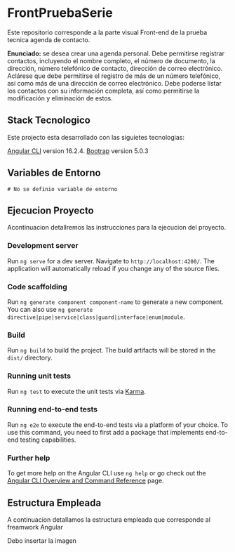 # FrontPruebaSerie

Este repositorio corresponde a la parte visual Front-end de la prueba tecnica agenda de contacto.

**Enunciado:** se desea crear una agenda personal. Debe permitirse registrar
contactos, incluyendo el nombre completo, el número de documento, la
dirección, número telefónico de contacto, dirección de correo electrónico.
Aclárese que debe permitirse el registro de más de un número telefónico, así
como más de una dirección de correo electrónico. Debe poderse listar los
contactos con su información completa, así como permitirse la modificación y
eliminación de estos.

## Stack Tecnologico

Este projecto esta desarrollado con las siguietes tecnologias: 

[Angular CLI](https://github.com/angular/angular-cli) version 16.2.4.
[Bootrap](https://getbootstrap.com/docs/5.0/getting-started/introduction/) version 5.0.3

## Variables de Entorno

```shell
# No se definio variable de entorno
```

## Ejecucion Proyecto

Acontinuacion detallremos las instrucciones para la ejecucion del proyecto.

### Development server

Run `ng serve` for a dev server. Navigate to `http://localhost:4200/`. The application will automatically reload if you change any of the source files.

### Code scaffolding

Run `ng generate component component-name` to generate a new component. You can also use `ng generate directive|pipe|service|class|guard|interface|enum|module`.

### Build

Run `ng build` to build the project. The build artifacts will be stored in the `dist/` directory.

### Running unit tests

Run `ng test` to execute the unit tests via [Karma](https://karma-runner.github.io).

### Running end-to-end tests

Run `ng e2e` to execute the end-to-end tests via a platform of your choice. To use this command, you need to first add a package that implements end-to-end testing capabilities.

### Further help

To get more help on the Angular CLI use `ng help` or go check out the [Angular CLI Overview and Command Reference](https://angular.io/cli) page.

## Estructura Empleada
A continuacion detallamos la estructura empleada que corresponde al freamwork Angular

Debo insertar la imagen 
